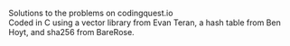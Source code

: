 Solutions to the problems on codingquest.io<br>
Coded in C using a vector library from Evan Teran, a hash table from Ben Hoyt, and sha256 from BareRose.
